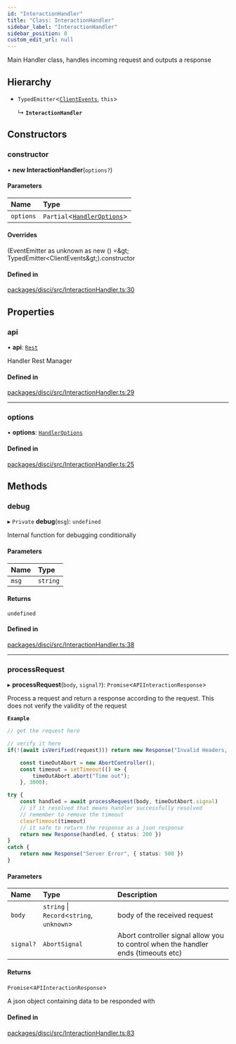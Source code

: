 ```yaml
---
id: "InteractionHandler"
title: "Class: InteractionHandler"
sidebar_label: "InteractionHandler"
sidebar_position: 0
custom_edit_url: null
---
```


Main Handler class, handles incoming request and outputs a response

## Hierarchy

- `TypedEmitter`<[`ClientEvents`](../interfaces/ClientEvents.md), `this`\>

  ↳ **`InteractionHandler`**

## Constructors

### constructor

• **new InteractionHandler**(`options?`)

#### Parameters

| Name | Type |
| :------ | :------ |
| `options` | `Partial`<[`HandlerOptions`](../interfaces/HandlerOptions.md)\> |

#### Overrides

(EventEmitter as unknown as new () &#x3D;\&gt; TypedEmitter&lt;ClientEvents\&gt;).constructor

#### Defined in

[packages/disci/src/InteractionHandler.ts:30](https://github.com/typicalninja493/disci/blob/5ebdd02/packages/disci/src/InteractionHandler.ts#L30)

## Properties

### api

• **api**: [`Rest`](Rest.md)

Handler Rest Manager

#### Defined in

[packages/disci/src/InteractionHandler.ts:29](https://github.com/typicalninja493/disci/blob/5ebdd02/packages/disci/src/InteractionHandler.ts#L29)

___

### options

• **options**: [`HandlerOptions`](../interfaces/HandlerOptions.md)

#### Defined in

[packages/disci/src/InteractionHandler.ts:25](https://github.com/typicalninja493/disci/blob/5ebdd02/packages/disci/src/InteractionHandler.ts#L25)

## Methods

### debug

▸ `Private` **debug**(`msg`): `undefined`

Internal function for debugging conditionally

#### Parameters

| Name | Type |
| :------ | :------ |
| `msg` | `string` |

#### Returns

`undefined`

#### Defined in

[packages/disci/src/InteractionHandler.ts:38](https://github.com/typicalninja493/disci/blob/5ebdd02/packages/disci/src/InteractionHandler.ts#L38)

___

### processRequest

▸ **processRequest**(`body`, `signal?`): `Promise`<`APIInteractionResponse`\>

Process a request and return a response according to the request.
This does not verify the validity of the request

**`Example`**

```ts
// get the request here

// verify it here
if(!(await isVerified(request))) return new Response("Invalid Headers, Unauthorized", { status: 401 })

	const timeOutAbort = new AbortController();
	const timeout = setTimeout(() => {
		timeOutAbort.abort("Time out");
	}, 3000);

try {
	const handled = await processRequest(body, timeOutAbort.signal)
	// if it resolved that means handler successfully resolved
	// remember to remove the timeout
	clearTimeout(timeout)
	// it safe to return the response as a json response
	return new Response(handled, { status: 200 })
}
catch {
	return new Response("Server Error", { status: 500 })
}
```

#### Parameters

| Name | Type | Description |
| :------ | :------ | :------ |
| `body` | `string` \| `Record`<`string`, `unknown`\> | body of the received request |
| `signal?` | `AbortSignal` | Abort controller signal allow you to control when the handler ends (timeouts etc) |

#### Returns

`Promise`<`APIInteractionResponse`\>

A json object containing data to be responded with

#### Defined in

[packages/disci/src/InteractionHandler.ts:83](https://github.com/typicalninja493/disci/blob/5ebdd02/packages/disci/src/InteractionHandler.ts#L83)
